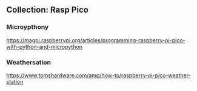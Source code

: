 ## Collection: Rasp Pico

### Microypthony
https://magpi.raspberrypi.org/articles/programming-raspberry-pi-pico-with-python-and-micropython

### Weathersation
https://www.tomshardware.com/amp/how-to/raspberry-pi-pico-weather-station


